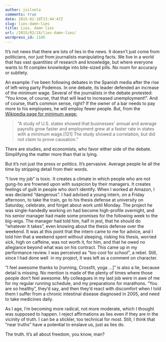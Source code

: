 ```yaml
---
author: jsilvela
comments: true
date: 2015-02-18T13:44:47Z
slug: lies-damn-lies
title: Lies, damn lies
url: /2015/02/18/lies-damn-lies/
wordpress_id: 1145
---
```


It’s not news that there are lots of lies in the news. It doesn’t just come from politicians, nor just from journalists manipulating facts.
We live in a world that has vast quantities of research and knowledge, but where everyone wants to fit complex knowledge into bite-sized pills. No room for accuracy or subtlety.

An example: I’ve been following debates in the Spanish media after the rise of left-wing party Podemos. In one debate, its leader defended an increase of the minimum wage. Several of the journalists in the debate protested: “You know, of course, that that will lead to increased unemployment!”. And of course, that’s common sense, right? If the owner of a bar needs to pay more to his employees, he will employ fewer people.
But, from the [Wikipedia page for minimum wage:](https://en.wikipedia.org/wiki/Minimum_wage)


<blockquote>
“A study of U.S. states showed that businesses' annual and average payrolls grow faster and employment grew at a faster rate in states with a minimum wage.[121] The study showed a correlation, but did not claim to prove causation.”</blockquote>


There are studies, and economists, who favor either side of the debate. Simplifying the matter more than that is lying.

But it’s not just the press or politics. It’s pervasive. Average people lie all the time by stripping detail from their words.

“I love my job” is toxic. It creates a climate in which people who are not gung-ho are frowned upon with suspicion by their managers. It creates feelings of guilt in people who don’t identify.
When I worked at Amazon, I was declared “dangerous”. I had advised a young intern, on a Friday afternoon, to take the train, go to his thesis defense at university on Saturday, celebrate, and forget about work until Monday. The project he was single-handedly working on had become high-profile overnight, and his senior manager had made some promises for the following week to the big-wigs. The manager had told him, half in jest, that he should do “whatever it takes”, even knowing about the thesis defense over the weekend. It was at this point that the intern came to me for advice, and I told him that a weekend spent without sleeping, risking his thesis, worried sick, high on caffeine, was not worth it, for him, and that he owed no allegiance beyond what was on his contract. This came up in my performance review. I was perceived as “too cool for school”, a rebel. Still, since I had done well  in my project, it was left as a comment on character.

“I feel awesome thanks to [running, Crossfit, yoga …]” is also a lie, because detail is missing. No mention is made of the plenty of times where those people don’t feel awesome. My colleagues in my last job were in awe of me for my regular running schedule, and my preparations for marathons. “You are so healthy”, they’d say, and then they’d react with discomfort when I told them I suffer from a chronic intestinal disease diagnosed in 2005, and need to take medicines daily.

As I age, I’m becoming more radical, not more moderate, which I thought was supposed to happen. I reject affirmations as lies even if they are in the vicinity of truth. I can be a stickler, too technical for most. Still, I think that “near truths” have a potential to enslave us, just as lies do.

The truth. It’s all about freedom, you know, man?
